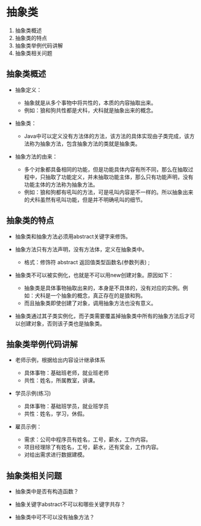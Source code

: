# 抽象类
1. 抽象类概述
2. 抽象类的特点
3. 抽象类举例代码讲解
4. 抽象类相关问题

## 抽象类概述

* 抽象定义：
	*  抽象就是从多个事物中将共性的，本质的内容抽取出来。
	*  例如：狼和狗共性都是犬科，犬科就是抽象出来的概念。

* 抽象类：
	*  Java中可以定义没有方法体的方法，该方法的具体实现由子类完成，该方法称为抽象方法，包含抽象方法的类就是抽象类。

* 抽象方法的由来：
	* 多个对象都具备相同的功能，但是功能具体内容有所不同，那么在抽取过程中，只抽取了功能定义，并未抽取功能主体，那么只有功能声明，没有功能主体的方法称为抽象方法。
	* 例如：狼和狗都有吼叫的方法，可是吼叫内容是不一样的。所以抽象出来的犬科虽然有吼叫功能，但是并不明确吼叫的细节。

## 抽象类的特点

* 抽象类和抽象方法必须用abstract关键字来修饰。

* 抽象方法只有方法声明，没有方法体，定义在抽象类中。
	* 格式：修饰符 abstract 返回值类型函数名(参数列表) ;

* 抽象类不可以被实例化，也就是不可以用new创建对象。原因如下：
	* 抽象类是具体事物抽取出来的，本身是不具体的，没有对应的实例。例如：犬科是一个抽象的概念，真正存在的是狼和狗。
	* 而且抽象类即使创建了对象，调用抽象方法也没有意义。

* 抽象类通过其子类实例化，而子类需要覆盖掉抽象类中所有的抽象方法后才可以创建对象，否则该子类也是抽象类。


## 抽象类举例代码讲解

* 老师示例，根据给出内容设计继承体系
	* 具体事物：基础班老师，就业班老师
	* 共性：姓名，所属教室，讲课。

* 学员示例(练习)
	* 具体事物：基础班学员，就业班学员
	* 共性：姓名，学习，休假。

* 雇员示例：
	* 需求：公司中程序员有姓名，工号，薪水，工作内容。
	* 项目经理除了有姓名，工号，薪水，还有奖金，工作内容。
	* 对给出需求进行数据建模。


## 抽象类相关问题

* 抽象类中是否有构造函数？

* 抽象关键字abstract不可以和哪些关键字共存？

* 抽象类中可不可以没有抽象方法？


